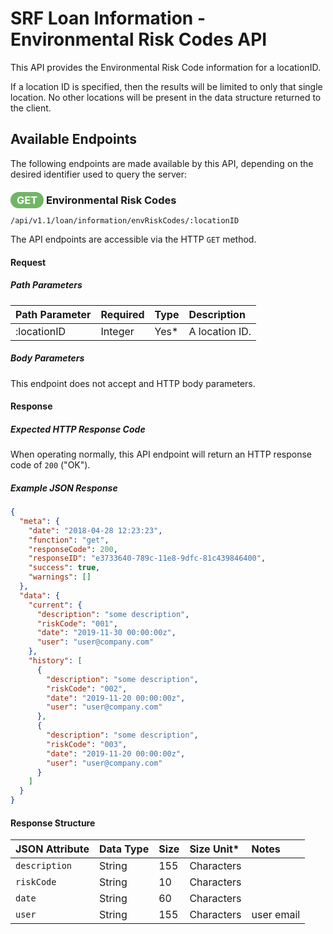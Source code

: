 # SRF Loan Information - Environmental Risk Codes API

This API provides the Environmental Risk Code information for a locationID.

If a location ID is specified, then the results will be
limited to only that single location. No other locations
will be present in the data structure returned to the client.

## Available Endpoints

The following endpoints are made available by this API, depending on
the desired identifier used to query the server:

### <span style="background-color: #72b566; font-weight: bold; color: #ffffff; padding: 3px 10px; border-radius: 14px;">GET</span> **Environmental Risk Codes**

```text
/api/v1.1/loan/information/envRiskCodes/:locationID
```

The API endpoints are accessible via the HTTP `GET` method.

#### Request

##### Path Parameters

| Path Parameter | Required | Type | Description |
| :--- | :--- | :--- | :--- |
| :locationID | Integer | Yes* | A location ID. |


##### Body Parameters

This endpoint does not accept and HTTP body parameters.

#### Response

##### Expected HTTP Response Code

When operating normally, this API endpoint will return
an HTTP response code of `200` ("OK").

##### Example JSON Response

```json
{
  "meta": {
    "date": "2018-04-28 12:23:23",
    "function": "get",
    "responseCode": 200,
    "responseID": "e3733640-789c-11e8-9dfc-81c439846400",
    "success": true,
    "warnings": []
  },
  "data": {
    "current": {
      "description": "some description",
      "riskCode": "001",
      "date": "2019-11-30 00:00:00z",
      "user": "user@company.com"
    },
    "history": [
      {
        "description": "some description",
        "riskCode": "002",
        "date": "2019-11-20 00:00:00z",
        "user": "user@company.com"
      },
      {
        "description": "some description",
        "riskCode": "003",
        "date": "2019-11-20 00:00:00z",
        "user": "user@company.com"
      }
    ]
  }
}
```

#### Response Structure

| JSON Attribute | Data Type | Size | Size Unit* | Notes |
| :--- | :--- | :--- | :--- | :--- |
| `description` | String | 155 | Characters | |
| `riskCode` | String | 10 | Characters | |
| `date` | String | 60 | Characters | |
| `user` | String | 155 | Characters | user email |
